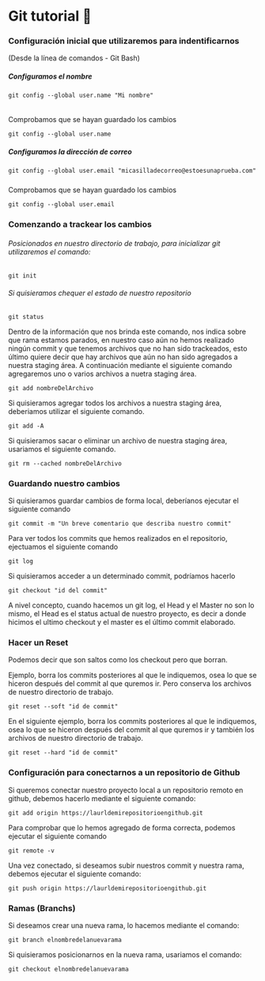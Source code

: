 # Git tutorial 📘

### Configuración inicial que utilizaremos para indentificarnos
(Desde la línea de comandos - Git Bash)

##### Configuramos el nombre

```
git config --global user.name "Mi nombre"
```

######
Comprobamos que se hayan guardado los cambios

```
git config --global user.name
```

##### Configuramos la dirección de correo

```
git config --global user.email "micasilladecorreo@estoesunaprueba.com"
```

#####
Comprobamos que se hayan guardado los cambios

```
git config --global user.email
```

### Comenzando a trackear los cambios

###### Posicionados en nuestro directorio de trabajo, para inicializar git utilizaremos el  comando:

```
git init
```

###### Si quisieramos chequer el estado de nuestro repositorio

```
git status
```

Dentro de la información que nos brinda este comando, nos indica sobre que rama estamos parados, en nuestro caso aún no hemos realizado ningún commit y que tenemos archivos que no han sido trackeados, esto último quiere decir que hay archivos que aún no han sido agregados a nuestra staging área. A continuación mediante el siguiente comando agregaremos uno o varios archivos a nuetra staging área.

```
git add nombreDelArchivo
```

Si quisieramos agregar todos los archivos a nuestra staging área, deberiamos utilizar el siguiente comando.

```
git add -A
```

Si quisieramos sacar o eliminar  un archivo de nuestra staging área, usariamos el siguiente comando.

```
git rm --cached nombreDelArchivo
```

### Guardando nuestro cambios

Si quisieramos guardar cambios de forma local, deberíanos ejecutar el siguiente comando


```
git commit -m "Un breve comentario que describa nuestro commit"
```

Para ver todos los commits que hemos realizados en el repositorio, ejectuamos el siguiente comando


```
git log
```

Si quisieramos acceder a un determinado commit, podríamos hacerlo 

```
git checkout "id del commit"
```

A nivel concepto, cuando hacemos un git log, el Head y el Master no son lo mismo, el Head es el status actual de nuestro proyecto, es decir a donde hicimos el ultimo checkout y el master es el último commit elaborado.

### Hacer un Reset

Podemos decir que son saltos como los checkout pero que borran.

Ejemplo, borra los commits posteriores al que le indiquemos, osea lo que se hiceron después del commit al que quremos ir. Pero conserva los archivos de nuestro directorio de trabajo.

```
git reset --soft "id de commit"
```

En el siguiente ejemplo, borra los commits posteriores al que le indiquemos, osea lo que se hiceron después del commit al que quremos ir y también los archivos de nuestro directorio de trabajo.

```
git reset --hard "id de commit"
```

### Configuración para conectarnos a un repositorio de Github

Si queremos conectar nuestro proyecto local a un repositorio remoto en github, debemos hacerlo mediante el siguiente comando:

```
git add origin https://laurldemirepositorioengithub.git
```
Para comprobar que lo hemos agregado de forma correcta, podemos ejecutar el siguiente comando


```
git remote -v
```

Una vez conectado, si deseamos subir nuestros commit y nuestra rama, debemos ejecutar el siguiente comando:


```
git push origin https://laurldemirepositorioengithub.git
```

### Ramas (Branchs)

Si deseamos crear una nueva rama, lo hacemos mediante el comando:

```
git branch elnombredelanuevarama
```

Si quisieramos posicionarnos en la nueva rama, usariamos el comando:

```
git checkout elnombredelanuevarama
```
